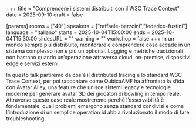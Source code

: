 +++
title = "Comprendere i sistemi distribuiti con il W3C Trace Context"
date = 2025-09-10
draft = false

[params]
rooms = ["40"]
speakers = ["raffaele-berzoini","federico-fustini"]
language = "Italiano"
starts = 2025-10-04T15:00:00
ends = 2025-10-04T15:30:00
slidesURL = ""
warning = ""
workshop = false
+++
In un mondo sempre più distribuito, monitorare e comprendere cosa accade in un sistema complesso non è più un optional. Logging e metriche tradizionali non bastano quando un’operazione attraversa cloud, on-premise, dispositivi edge e servizi esterni.
 
In questo talk partiremo da cos'è il distributed tracing e lo standard W3C Trace Context, per poi raccontare come QubicaAMF ha affrontato la sfida con Avatar Alley, una feature che unisce sistemi legacy e tecnologie moderne per generare avatar 3D dei giocatori di bowling in tempo reale. Attraverso questo caso reale mostreremo perché l’osservabilità è fondamentale, quali problemi emergono senza standard condivisi e come l’introduzione di un semplice operation id abbia rivoluzionato il modo di fare troubleshooting.